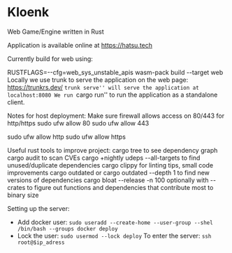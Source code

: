 # Kloenk

Web Game/Engine written in Rust

Application is available online at https://hatsu.tech

Currently build for web using:
<!-- https://github.com/gfx-rs/wgpu/wiki/Running-on-the-Web-with-WebGPU-and-WebGL -->
RUSTFLAGS=--cfg=web_sys_unstable_apis wasm-pack build --target web
Locally we use trunk to serve the application on the web page: https://trunkrs.dev/
``trunk serve'' will serve the application at localhost:8080
We run ``cargo run'' to run the application as a standalone client.

Notes for host deployment: Make sure firewall allows access on 80/443 for http/https
sudo ufw allow 80
sudo ufw allow 443

sudo ufw allow http
sudo ufw allow https


Useful rust tools to improve project:
cargo tree to see dependency graph
cargo audit to scan CVEs
cargo +nightly udeps --all-targets to find unused/duplicate dependencies
cargo clippy for linting tips, small code improvements
cargo outdated or cargo outdated --depth 1 to find new versions of dependencies
cargo bloat --release -n 100 optionally with --crates to figure out functions and dependencies that contribute most to binary size

Setting up the server: 
- Add docker user: ``sudo useradd --create-home --user-group --shel /bin/bash --groups docker deploy``
- Lock the user: ``sudo usermod --lock deploy``
To enter the server: ``ssh root@$ip_adress``
